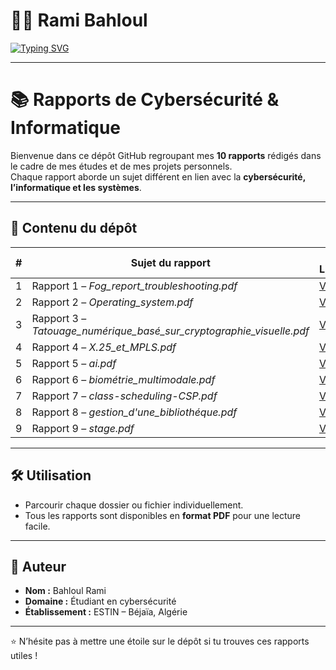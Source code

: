 # 👨‍💻 Rami Bahloul  

[![Typing SVG](https://readme-typing-svg.herokuapp.com?size=24&duration=4000&color=00FF00&lines=Cybersecurity+Student;CTF+Player+%7C+Crypto+Enthusiast;Pentesting+%26+Exploit+Development)](https://git.io/typing-svg)

---
# 📚 Rapports de Cybersécurité & Informatique

Bienvenue dans ce dépôt GitHub regroupant mes **10 rapports** rédigés dans le cadre de mes études et de mes projets personnels.  
Chaque rapport aborde un sujet différent en lien avec la **cybersécurité, l’informatique et les systèmes**.  

---

## 📂 Contenu du dépôt

| #  | Sujet du rapport              | 📄 Lien |
|----|--------------------------------|---------|
| 1  | Rapport 1 – *Fog_report_troubleshooting.pdf* | [Voir](https://github.com/ramibahloul2003/rapport/blob/main/Fog_report_troubleshooting.pdf) |
| 2  | Rapport 2 – *Operating_system.pdf* | [Voir](https://github.com/ramibahloul2003/rapport/blob/main/Operating_system.pdf) |
| 3  | Rapport 3 – *Tatouage_numérique_basé_sur_cryptographie_visuelle.pdf* | [Voir](Tatouage_numérique_basé_sur_cryptographie_visuelle.pdf) |
| 4  | Rapport 4 – *X.25_et_MPLS.pdf* | [Voir](https://github.com/ramibahloul2003/rapport/blob/main/X.25_et_MPLS.pdf) |
| 5  | Rapport 5 – *ai.pdf* | [Voir](https://github.com/ramibahloul2003/rapport/blob/main/ai.pdf) |
| 6  | Rapport 6 – *biométrie_multimodale.pdf* | [Voir](https://github.com/ramibahloul2003/rapport/blob/main/biom%C3%A9trie_multimodale.pdf) |
| 7  | Rapport 7 – *class-scheduling-CSP.pdf* | [Voir](https://github.com/ramibahloul2003/rapport/blob/main/class-scheduling-CSP.pdf) |
| 8  | Rapport 8 – *gestion_d'une_bibliothéque.pdf* | [Voir](https://github.com/ramibahloul2003/rapport/blob/main/gestion_d'une_biblioth%C3%A9que.pdf) |
| 9  | Rapport 9 – *stage.pdf* | [Voir](https://github.com/ramibahloul2003/rapport/blob/main/stage.pdf) |

---

## 🛠️ Utilisation

- Parcourir chaque dossier ou fichier individuellement.  
- Tous les rapports sont disponibles en **format PDF** pour une lecture facile.  

---

## 👤 Auteur

- **Nom :** Bahloul Rami  
- **Domaine :** Étudiant en cybersécurité  
- **Établissement :** ESTIN – Béjaïa, Algérie  

---

⭐ N’hésite pas à mettre une étoile sur le dépôt si tu trouves ces rapports utiles !
